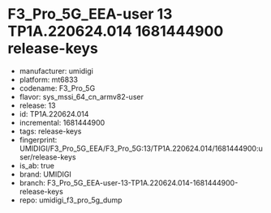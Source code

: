 # F3_Pro_5G_EEA-user 13 TP1A.220624.014 1681444900 release-keys
- manufacturer: umidigi
- platform: mt6833
- codename: F3_Pro_5G
- flavor: sys_mssi_64_cn_armv82-user
- release: 13
- id: TP1A.220624.014
- incremental: 1681444900
- tags: release-keys
- fingerprint: UMIDIGI/F3_Pro_5G_EEA/F3_Pro_5G:13/TP1A.220624.014/1681444900:user/release-keys
- is_ab: true
- brand: UMIDIGI
- branch: F3_Pro_5G_EEA-user-13-TP1A.220624.014-1681444900-release-keys
- repo: umidigi_f3_pro_5g_dump
